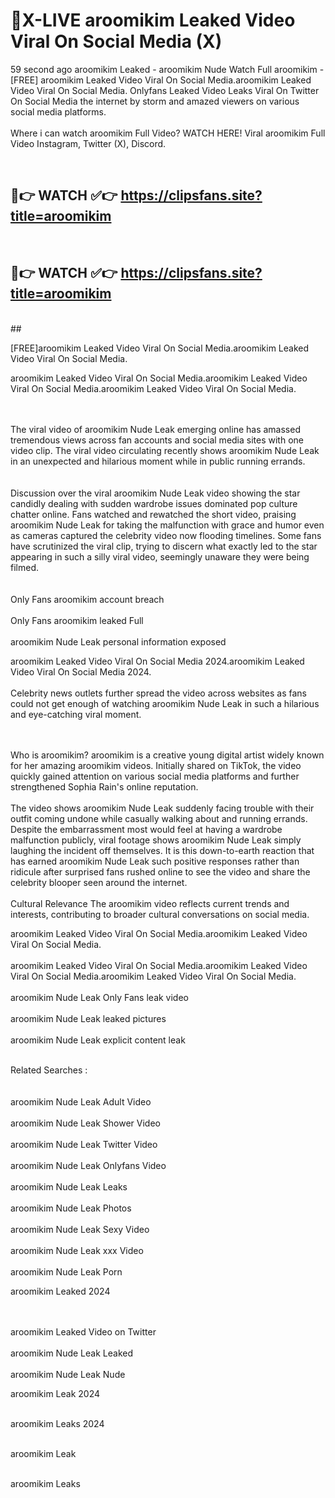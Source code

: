 # 🔴X-LIVE aroomikim Leaked Video Viral On Social Media (X)<br>


59 second ago aroomikim Leaked  - aroomikim Nude  Watch Full aroomikim - [FREE] aroomikim Leaked Video Viral On Social Media.aroomikim Leaked Video Viral On Social Media.   Onlyfans Leaked Video Leaks Viral On Twitter On Social Media the internet by storm and amazed viewers on various social media platforms. <br><br>
Where i can watch aroomikim Full Video? WATCH HERE! Viral aroomikim Full Video Instagram, Twitter (X), Discord. <br>


 <br>

##  🔴👉 WATCH ✅👉  <a href="https://clipsfans.site?title=aroomikim&ref=git">https://clipsfans.site?title=aroomikim</a> <br>
  <br>

##  🔴👉 WATCH ✅👉  <a href="https://clipsfans.site?title=aroomikim&ref=git">https://clipsfans.site?title=aroomikim</a> <br>
  <br>
  ##



[FREE]aroomikim Leaked Video Viral On Social Media.aroomikim Leaked Video Viral On Social Media. <br>

aroomikim Leaked Video Viral On Social Media.aroomikim Leaked Video Viral On Social Media.aroomikim Leaked Video Viral On Social Media. <br>


  <br>

  <br>
The viral video of aroomikim Nude Leak emerging online has amassed tremendous views across fan accounts and social media sites with one video clip. The viral video circulating recently shows aroomikim Nude Leak in an unexpected and hilarious moment while in public running errands.<br>
<br>


<br>
Discussion over the viral aroomikim Nude Leak video showing the star candidly dealing with sudden wardrobe issues dominated pop culture chatter online. Fans watched and rewatched the short video, praising aroomikim Nude Leak for taking the malfunction with grace and humor even as cameras captured the celebrity video now flooding timelines. Some fans have scrutinized the viral clip, trying to discern what exactly led to the star appearing in such a silly viral video, seemingly unaware they were being filmed.<br>
<br>
<br> 
Only Fans aroomikim account breach<br>
<br>
Only Fans aroomikim leaked Full <br>
<br>
aroomikim Nude Leak personal information exposed<br>

aroomikim Leaked Video Viral On Social Media 2024.aroomikim Leaked Video Viral On Social Media 2024. <br>
<br>
Celebrity news outlets further spread the video across websites as fans could not get enough of watching aroomikim Nude Leak in such a hilarious and eye-catching viral moment.<br>
<br>

<br>
Who is aroomikim? aroomikim is a creative young digital artist widely known for her amazing aroomikim videos. Initially shared on TikTok, the video quickly gained attention on various social media platforms and further strengthened Sophia Rain's online reputation.<br>
<br>
The video shows aroomikim Nude Leak suddenly facing trouble with their outfit coming undone while casually walking about and running errands. Despite the embarrassment most would feel at having a wardrobe malfunction publicly, viral footage shows aroomikim Nude Leak simply laughing the incident off themselves. It is this down-to-earth reaction that has earned aroomikim Nude Leak such positive responses rather than ridicule after surprised fans rushed online to see the video and share the celebrity blooper seen around the internet.<br>
<br>
Cultural Relevance The aroomikim video reflects current trends and interests, contributing to broader cultural conversations on social media.<br>

aroomikim Leaked Video Viral On Social Media.aroomikim Leaked Video Viral On Social Media.<br>
<br>
aroomikim Leaked Video Viral On Social Media.aroomikim Leaked Video Viral On Social Media.aroomikim Leaked Video Viral On Social Media.<br>
<br>
aroomikim Nude Leak Only Fans leak video<br>
<br>
aroomikim Nude Leak leaked pictures<br>
<br>
aroomikim Nude Leak explicit content leak<br>


<br>
Related Searches :<br>
<br>

<br>
aroomikim Nude Leak Adult Video<br>
<br>
aroomikim Nude Leak Shower Video<br>
<br>
aroomikim Nude Leak Twitter Video<br>
<br>
aroomikim Nude Leak Onlyfans Video<br>
<br>
aroomikim Nude Leak Leaks<br>
<br>
aroomikim Nude Leak Photos<br>

<br>
aroomikim Nude Leak Sexy Video<br>
<br>
aroomikim Nude Leak xxx Video<br>
<br>
aroomikim Nude Leak Porn<br>

aroomikim  Leaked 2024 <br> <br>
<br>

aroomikim Leaked Video on Twitter <br>
<br>
aroomikim Nude Leak Leaked<br>
<br>
aroomikim Nude Leak Nude<br>


aroomikim  Leak 2024 <br> <br>



aroomikim  Leaks 2024 <br> <br>



 
aroomikim  Leak<br> <br>



aroomikim  Leaks<br> <br>





</p>




 



</p>










